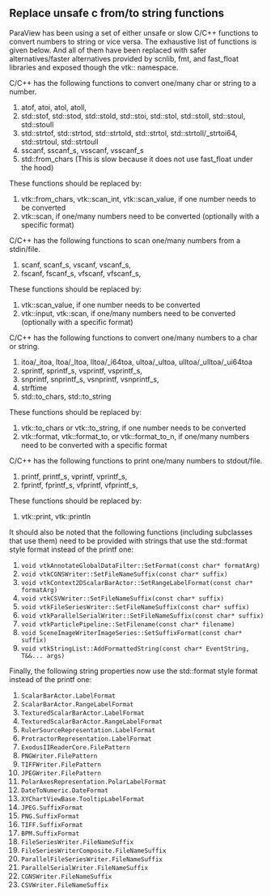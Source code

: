 ## Replace unsafe c from/to string functions

ParaView has been using a set of either unsafe or slow C/C++ functions to convert numbers to string or vice versa.
The exhaustive list of functions is given below. And all of them have been replaced with safer alternatives/faster
alternatives provided by scnlib, fmt, and fast_float libraries and exposed though the vtk:: namespace.

C/C++ has the following functions to convert one/many char or string to a number.

1. atof, atoi, atol, atoll,
2. std::stof, std::stod, std::stold, std::stoi, std::stol, std::stoll, std::stoul, std::stoull
3. std::strtof, std::strtod, std::strtold, std::strtol, std::strtoll/_strtoi64, std::strtoul,
   std::strtoull
4. sscanf, sscanf_s, vsscanf, vsscanf_s
5. std::from_chars (This is slow because it does not use fast_float under the hood)

These functions should be replaced by:

1. vtk::from_chars, vtk::scan_int, vtk::scan_value, if one number needs to be converted
2. vtk::scan, if one/many numbers need to be converted (optionally with a specific format)

C/C++ has the following functions to scan one/many numbers from a stdin/file.

1. scanf, scanf_s, vscanf, vscanf_s,
2. fscanf, fscanf_s, vfscanf, vfscanf_s,

These functions should be replaced by:

1. vtk::scan_value, if one number needs to be converted
2. vtk::input, vtk::scan, if one/many numbers need to be converted (optionally with a specific
   format)

C/C++ has the following functions to convert one/many numbers to a char or string.

1. itoa/_itoa, ltoa/_ltoa, lltoa/_i64toa, ultoa/_ultoa, ulltoa/_ulltoa/_ui64toa
2. sprintf, sprintf_s, vsprintf, vsprintf_s,
3. snprintf, snprintf_s, vsnprintf, vsnprintf_s,
4. strftime
5. std::to_chars, std::to_string

These functions should be replaced by:

1. vtk::to_chars or vtk::to_string, if one number needs to be converted
2. vtk::format, vtk::format_to, or vtk::format_to_n, if one/many
   numbers need to be converted with a specific format

C/C++ has the following functions to print one/many numbers to stdout/file.

1. printf, printf_s, vprintf, vprintf_s,
2. fprintf, fprintf_s, vfprintf, vfprintf_s,

These functions should be replaced by:

1. vtk::print, vtk::println

It should also be noted that the following functions (including subclasses that use them)
need to be provided with strings that use the std::format style format instead of the printf one:

1. `void vtkAnnotateGlobalDataFilter::SetFormat(const char* formatArg)`
2. `void vtkCGNSWriter::SetFileNameSuffix(const char* suffix)`
3. `void vtkContext2DScalarBarActor::SetRangeLabelFormat(const char* formatArg)`
4. `void vtkCSVWriter::SetFileNameSuffix(const char* suffix)`
5. `void vtkFileSeriesWriter::SetFileNameSuffix(const char* suffix)`
6. `void vtkParallelSerialWriter::SetFileNameSuffix(const char* suffix)`
7. `void vtkParticlePipeline::SetFilename(const char* filename)`
8. `void SceneImageWriterImageSeries::SetSuffixFormat(const char* suffix)`
9. `void vtkStringList::AddFormattedString(const char* EventString, T&&... args)`

Finally, the following string properties now use the std::format style format instead of the printf one:

1. `ScalarBarActor.LabelFormat`
2. `ScalarBarActor.RangeLabelFormat`
3. `TexturedScalarBarActor.LabelFormat`
4. `TexturedScalarBarActor.RangeLabelFormat`
5. `RulerSourceRepresentation.LabelFormat`
6. `ProtractorRepresentation.LabelFormat`
7. `ExodusIIReaderCore.FilePattern`
8. `PNGWriter.FilePattern`
9. `TIFFWriter.FilePattern`
10. `JPEGWriter.FilePattern`
11. `PolarAxesRepresentation.PolarLabelFormat`
12. `DateToNumeric.DateFormat`
13. `XYChartViewBase.TooltipLabelFormat`
14. `JPEG.SuffixFormat`
15. `PNG.SuffixFormat`
16. `TIFF.SuffixFormat`
17. `BPM.SuffixFormat`
18. `FileSeriesWriter.FileNameSuffix`
19. `FileSeriesWriterComposite.FileNameSuffix`
20. `ParallelFileSeriesWriter.FileNameSuffix`
21. `ParallelSerialWriter.FileNameSuffix`
22. `CGNSWriter.FileNameSuffix`
23. `CSVWriter.FileNameSuffix`

